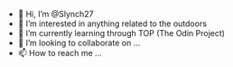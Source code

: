 - 👋 Hi, I’m @Slynch27
- 👀 I’m interested in anything related to the outdoors
- 🌱 I’m currently learning through TOP (The Odin Project) 
- 💞️ I’m looking to collaborate on ...
- 📫 How to reach me ...

<!---
Slynch27/Slynch27 is a ✨ special ✨ repository because its `README.md` (this file) appears on your GitHub profile.
You can click the Preview link to take a look at your changes.
--->

